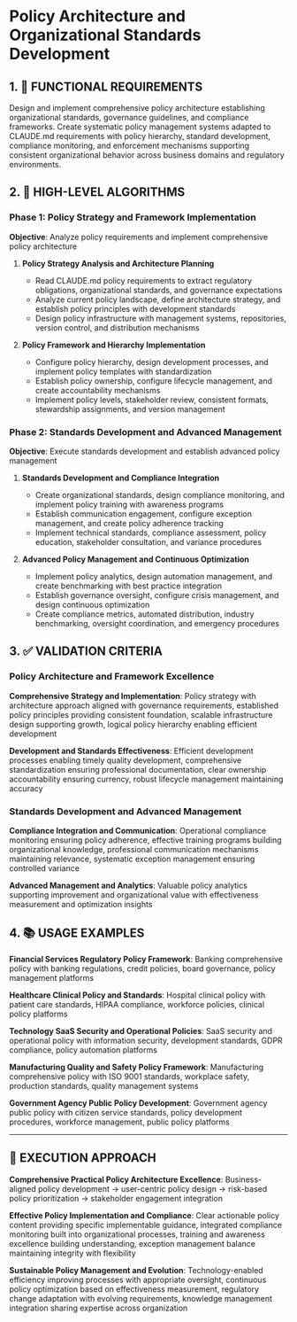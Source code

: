 # Policy Architecture and Organizational Standards Development

## 1. 🎯 FUNCTIONAL REQUIREMENTS

Design and implement comprehensive policy architecture establishing organizational standards, governance guidelines, and compliance frameworks. Create systematic policy management systems adapted to CLAUDE.md requirements with policy hierarchy, standard development, compliance monitoring, and enforcement mechanisms supporting consistent organizational behavior across business domains and regulatory environments.

## 2. 🔄 HIGH-LEVEL ALGORITHMS

### Phase 1: Policy Strategy and Framework Implementation
**Objective**: Analyze policy requirements and implement comprehensive policy architecture

1. **Policy Strategy Analysis and Architecture Planning**
   - Read CLAUDE.md policy requirements to extract regulatory obligations, organizational standards, and governance expectations
   - Analyze current policy landscape, define architecture strategy, and establish policy principles with development standards
   - Design policy infrastructure with management systems, repositories, version control, and distribution mechanisms

2. **Policy Framework and Hierarchy Implementation**
   - Configure policy hierarchy, design development processes, and implement policy templates with standardization
   - Establish policy ownership, configure lifecycle management, and create accountability mechanisms
   - Implement policy levels, stakeholder review, consistent formats, stewardship assignments, and version management

### Phase 2: Standards Development and Advanced Management
**Objective**: Execute standards development and establish advanced policy management

1. **Standards Development and Compliance Integration**
   - Create organizational standards, design compliance monitoring, and implement policy training with awareness programs
   - Establish communication engagement, configure exception management, and create policy adherence tracking
   - Implement technical standards, compliance assessment, policy education, stakeholder consultation, and variance procedures

2. **Advanced Policy Management and Continuous Optimization**
   - Implement policy analytics, design automation management, and create benchmarking with best practice integration
   - Establish governance oversight, configure crisis management, and design continuous optimization
   - Create compliance metrics, automated distribution, industry benchmarking, oversight coordination, and emergency procedures

## 3. ✅ VALIDATION CRITERIA

### Policy Architecture and Framework Excellence
**Comprehensive Strategy and Implementation**: Policy strategy with architecture approach aligned with governance requirements, established policy principles providing consistent foundation, scalable infrastructure design supporting growth, logical policy hierarchy enabling efficient development

**Development and Standards Effectiveness**: Efficient development processes enabling timely quality development, comprehensive standardization ensuring professional documentation, clear ownership accountability ensuring currency, robust lifecycle management maintaining accuracy

### Standards Development and Advanced Management
**Compliance Integration and Communication**: Operational compliance monitoring ensuring policy adherence, effective training programs building organizational knowledge, professional communication mechanisms maintaining relevance, systematic exception management ensuring controlled variance

**Advanced Management and Analytics**: Valuable policy analytics supporting improvement and organizational value with effectiveness measurement and optimization insights

## 4. 📚 USAGE EXAMPLES

**Financial Services Regulatory Policy Framework**: Banking comprehensive policy with banking regulations, credit policies, board governance, policy management platforms

**Healthcare Clinical Policy and Standards**: Hospital clinical policy with patient care standards, HIPAA compliance, workforce policies, clinical policy platforms

**Technology SaaS Security and Operational Policies**: SaaS security and operational policy with information security, development standards, GDPR compliance, policy automation platforms

**Manufacturing Quality and Safety Policy Framework**: Manufacturing comprehensive policy with ISO 9001 standards, workplace safety, production standards, quality management systems

**Government Agency Public Policy Development**: Government agency public policy with citizen service standards, policy development procedures, workforce management, public policy platforms

---

## 🎯 EXECUTION APPROACH

**Comprehensive Practical Policy Architecture Excellence**: Business-aligned policy development → user-centric policy design → risk-based policy prioritization → stakeholder engagement integration

**Effective Policy Implementation and Compliance**: Clear actionable policy content providing specific implementable guidance, integrated compliance monitoring built into organizational processes, training and awareness excellence building understanding, exception management balance maintaining integrity with flexibility

**Sustainable Policy Management and Evolution**: Technology-enabled efficiency improving processes with appropriate oversight, continuous policy optimization based on effectiveness measurement, regulatory change adaptation with evolving requirements, knowledge management integration sharing expertise across organization